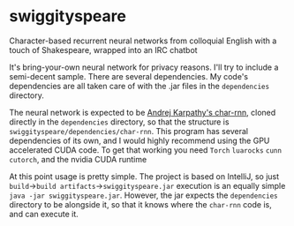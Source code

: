 # swiggityspeare
Character-based recurrent neural networks from colloquial English with a touch of Shakespeare, wrapped into an IRC chatbot

It's bring-your-own neural network for privacy reasons.  I'll try to include a semi-decent sample.
There are several dependencies.  My code's dependencies are all taken care of with the .jar files in the
`dependencies` directory.

The neural network is expected to be [Andrej Karpathy's char-rnn](https://github.com/karpathy/char-rnn),
cloned directly in the `dependencies` directory, so that the structure is `swiggityspeare/dependencies/char-rnn`.
This program has several dependencies of its own, and I would highly recommend using the GPU accelerated CUDA code.
To get that working you need `Torch` `luarocks` `cunn` `cutorch`, and the nvidia CUDA runtime

At this point usage is pretty simple.  The project is based on IntelliJ, so just `build`->`build artifacts`->`swiggityspeare.jar`
execution is an equally simple `java -jar swiggityspeare.jar`.  However, the jar expects the `dependencies` directory to be
alongside it, so that it knows where the `char-rnn` code is, and can execute it.
